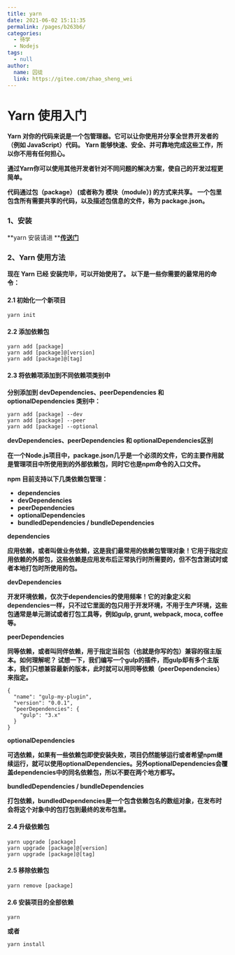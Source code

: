 ```yaml
---
title: yarn
date: 2021-06-02 15:11:35
permalink: /pages/b263b6/
categories:
  - 待学
  - Nodejs
tags:
  - null
author: 
  name: 囚徒
  link: https://gitee.com/zhao_sheng_wei
---
```


# **Yarn 使用入门**

**Yarn 对你的代码来说是一个包管理器。它可以让你使用并分享全世界开发者的（例如 JavaScript）代码。 Yarn 能够快速、安全、并可靠地完成这些工作，所以你不用有任何担心。**

**通过Yarn你可以使用其他开发者针对不同问题的解决方案，使自己的开发过程更简单。**

**代码通过包（package） (或者称为 模块（module）) 的方式来共享。 一个包里包含所有需要共享的代码，以及描述包信息的文件，称为 package.json。**

### **1、安装**

**yarn 安装请进 **[**传送门**](https://yarn.bootcss.com/docs/install/#mac-stable)

### **2、Yarn 使用方法**

**现在 Yarn 已经 安装完毕，可以开始使用了。 以下是一些你需要的最常用的命令：**

#### **2.1 初始化一个新项目**

```
yarn init
```

#### **2.2 添加依赖包**

```
yarn add [package]
yarn add [package]@[version]
yarn add [package]@[tag]
```

#### **2.3 将依赖项添加到不同依赖项类别中**

**分别添加到 devDependencies、peerDependencies 和 optionalDependencies 类别中：**

```
yarn add [package] --dev
yarn add [package] --peer
yarn add [package] --optional
```

****devDependencies、peerDependencies 和 optionalDependencies区别****

**在一个Node.js项目中，package.json几乎是一个必须的文件，它的主要作用就是管理项目中所使用到的外部依赖包，同时它也是npm命令的入口文件。**

**npm 目前支持以下几类依赖包管理：**

* **dependencies**
* **devDependencies**
* **peerDependencies**
* **optionalDependencies**
* **bundledDependencies / bundleDependencies**

****dependencies****

**应用依赖，或者叫做业务依赖，这是我们最常用的依赖包管理对象！它用于指定应用依赖的外部包，这些依赖是应用发布后正常执行时所需要的，但不包含测试时或者本地打包时所使用的包。**

****devDependencies****

**开发环境依赖，仅次于dependencies的使用频率！它的对象定义和dependencies一样，只不过它里面的包只用于开发环境，不用于生产环境，这些包通常是单元测试或者打包工具等，例如gulp, grunt, webpack, moca, coffee等。**

****peerDependencies****

**同等依赖，或者叫同伴依赖，用于指定当前包（也就是你写的包）兼容的宿主版本。如何理解呢？ 试想一下，我们编写一个gulp的插件，而gulp却有多个主版本，我们只想兼容最新的版本，此时就可以用同等依赖（peerDependencies）来指定。**

```
{
  "name": "gulp-my-plugin",
  "version": "0.0.1",
  "peerDependencies": {
    "gulp": "3.x"
  }
}
```

****optionalDependencies****

**可选依赖，如果有一些依赖包即使安装失败，项目仍然能够运行或者希望npm继续运行，就可以使用optionalDependencies。另外optionalDependencies会覆盖dependencies中的同名依赖包，所以不要在两个地方都写。**

****bundledDependencies / bundleDependencies****

**打包依赖，bundledDependencies是一个包含依赖包名的数组对象，在发布时会将这个对象中的包打包到最终的发布包里。**

#### **2.4 升级依赖包**

```
yarn upgrade [package]
yarn upgrade [package]@[version]
yarn upgrade [package]@[tag]
```

#### **2.5 移除依赖包**

```
yarn remove [package]
```

#### **2.6 安装项目的全部依赖**

```
yarn
```

**或者**

```
yarn install
```
